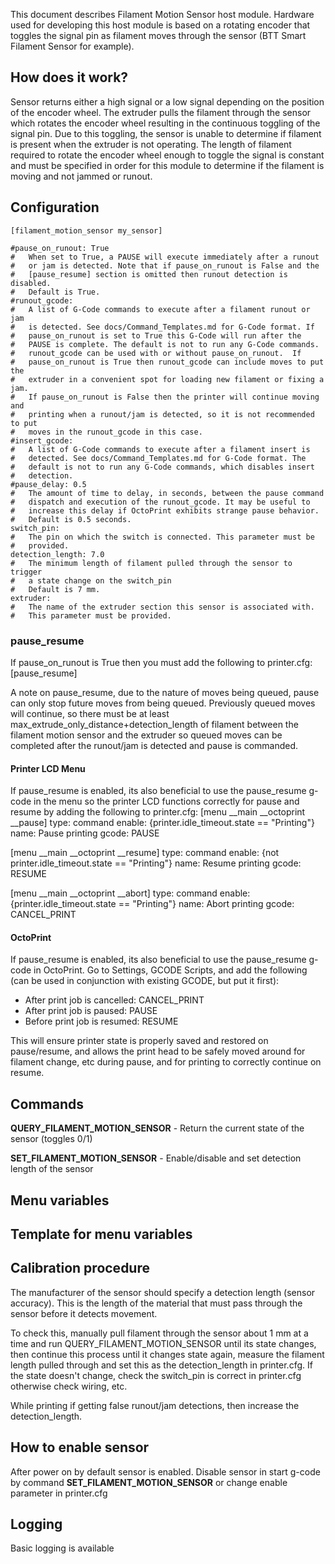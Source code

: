 This document describes Filament Motion Sensor host module. Hardware used for developing this host module is based on a rotating encoder that toggles the signal pin as filament moves through the sensor (BTT Smart Filament Sensor for example).

## How does it work?
Sensor returns either a high signal or a low signal depending on the position of the encoder wheel. The extruder pulls the filament through the sensor which rotates the encoder wheel resulting in the continuous toggling of the signal pin. Due to this toggling, the sensor is unable to determine if filament is present when the extruder is not operating.  The length of filament required to rotate the encoder wheel enough to toggle the signal is constant and must be specified in order for this module to determine if the filament is moving and not jammed or runout.

## Configuration

    [filament_motion_sensor my_sensor]

    #pause_on_runout: True
    #   When set to True, a PAUSE will execute immediately after a runout
    #   or jam is detected. Note that if pause_on_runout is False and the
    #   [pause_resume] section is omitted then runout detection is disabled.
    #   Default is True.
    #runout_gcode:
    #   A list of G-Code commands to execute after a filament runout or jam
    #   is detected. See docs/Command_Templates.md for G-Code format. If
    #   pause_on_runout is set to True this G-Code will run after the
    #   PAUSE is complete. The default is not to run any G-Code commands.
    #   runout_gcode can be used with or without pause_on_runout.  If
    #   pause_on_runout is True then runout_gcode can include moves to put the
    #   extruder in a convenient spot for loading new filament or fixing a jam.
    #   If pause_on_runout is False then the printer will continue moving and
    #   printing when a runout/jam is detected, so it is not recommended to put
    #   moves in the runout_gcode in this case.
    #insert_gcode:
    #   A list of G-Code commands to execute after a filament insert is
    #   detected. See docs/Command_Templates.md for G-Code format. The
    #   default is not to run any G-Code commands, which disables insert
    #   detection.
    #pause_delay: 0.5
    #   The amount of time to delay, in seconds, between the pause command
    #   dispatch and execution of the runout_gcode. It may be useful to
    #   increase this delay if OctoPrint exhibits strange pause behavior.
    #   Default is 0.5 seconds.
    switch_pin:
    #   The pin on which the switch is connected. This parameter must be
    #   provided.
    detection_length: 7.0
    #   The minimum length of filament pulled through the sensor to trigger
    #   a state change on the switch_pin
    #   Default is 7 mm.
    extruder:
    #   The name of the extruder section this sensor is associated with.
    #   This parameter must be provided.

### pause_resume
If pause_on_runout is True then you must add the following to printer.cfg:
   [pause_resume]

A note on pause_resume, due to the nature of moves being queued, pause can
only stop future moves from being queued.  Previously queued moves will
continue, so there must be at least
max_extrude_only_distance+detection_length of filament between the filament
motion sensor and the extruder so queued moves can be completed after the
runout/jam is detected and pause is commanded.

#### Printer LCD Menu
If pause_resume is enabled, its also beneficial to use the pause_resume
g-code in the menu so the printer LCD functions correctly for pause and
resume by adding the following to printer.cfg:
[menu __main __octoprint __pause]
type: command
enable: {printer.idle_timeout.state == "Printing"}
name: Pause printing
gcode: PAUSE

[menu __main __octoprint __resume]
type: command
enable: {not printer.idle_timeout.state == "Printing"}
name: Resume printing
gcode: RESUME

[menu __main __octoprint __abort]
type: command
enable: {printer.idle_timeout.state == "Printing"}
name: Abort printing
gcode: CANCEL_PRINT

#### OctoPrint
If pause_resume is enabled, its also beneficial to use the pause_resume g-code
in OctoPrint. Go to Settings, GCODE Scripts, and add the following (can be used
in conjunction with existing GCODE, but put it first):
- After print job is cancelled: CANCEL_PRINT
- After print job is paused: PAUSE
- Before print job is resumed: RESUME

This will ensure printer state is properly saved and restored on pause/resume,
and allows the print head to be safely moved around for filament change, etc
during pause, and for printing to correctly continue on resume.

## Commands
**QUERY_FILAMENT_MOTION_SENSOR** - Return the current state of the sensor (toggles 0/1)

**SET_FILAMENT_MOTION_SENSOR** - Enable/disable and set detection length of the sensor

## Menu variables

## Template for menu variables

## Calibration procedure
The manufacturer of the sensor should specify a detection length
(sensor accuracy).  This is the length of the material that must pass through
the sensor before it detects movement.

To check this, manually pull filament through the sensor about 1 mm at a time
and run QUERY_FILAMENT_MOTION_SENSOR until its state changes, then continue
this process until it changes state again, measure the filament length pulled
through and set this as the detection_length in printer.cfg.  If the state
doesn't change, check the switch_pin is correct in printer.cfg otherwise
check wiring, etc.

While printing if getting false runout/jam detections, then increase the
detection_length.

## How to enable sensor
After power on by default sensor is enabled.
Disable sensor in start g-code by command **SET_FILAMENT_MOTION_SENSOR** or change enable parameter in printer.cfg

## Logging
Basic logging is available
